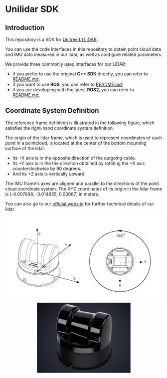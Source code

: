 # Unilidar SDK

## Introduction
This repository is a SDK for [Unitree L1 LiDAR](https://www.unitree.com/LiDAR).

You can use the code interfaces in this repository to obtain point cloud data and IMU data measured in our lidar, as well as configure related parameters. 

We provide three commonly used interfaces for our LiDAR:
- if you prefer to use the original **C++ SDK** directly, you can refer to [README.md](./unitree_lidar_sdk/README.md); 
- if you want to use **ROS**, you can refer to [README.md](./unitree_lidar_ros/src/unitree_lidar_ros/README.md); 
- if you are developing with the latest **ROS2**, you can refer to [README.md](./unitree_lidar_ros2/src/unitree_lidar_ros2/README.md).


## Coordinate System Definition
The reference frame definition is illustrated in the following figure, which satisfies the right-hand coordinate system definition. 

The origin of the lidar frame, which is used to represent coordinates of each point in a pointcloud, is located at the center of the bottom mounting surface of the lidar. 
- Its +X axis is in the opposite direction of the outgoing cable. 
- Its +Y axis is in the the direction obtained by rotating the +X axis counterclockwise by 90 degrees. 
- And its +Z axis is vertically upward. 

The IMU frame's axes are aligned and parallel to the directions of the point cloud coordinate system. The XYZ coordinates of its origin in the lidar frame is [-0.007698, -0.014655, 0.00667] in meters.

You can also go to our [official website](https://www.unitree.com/download) for further technical details of our lidar.

<div style="text-align:center">
  <img src="./docs/lidar_frame_definition.jpg" width="800">
</div>

<div style="text-align:center">
  <img src="./docs/lidar.png" width="300">
</div>
